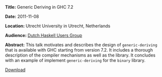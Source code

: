 **Title:**      Generic Deriving in GHC 7.2

**Date:**       2011-11-08

**Location:**   Utrecht University in Utrecht, Netherlands

**Audience:**   [Dutch Haskell Users Group](http://dutchhug.nl/)

**Abstract:**
This talk motivates and describes the design of `generic-deriving` that is
available with GHC starting from version 7.2. It includes a thorough description
of the compiler mechanisms as well as the library. It concludes with an example
of implement `generic-deriving` for the `binary` library.

[Download](https://github.com/downloads/spl/talks/Generic%20Deriving%20in%20GHC%207.2%20-%20Dutch%20HUG%20-%202011-11-08.pdf)

